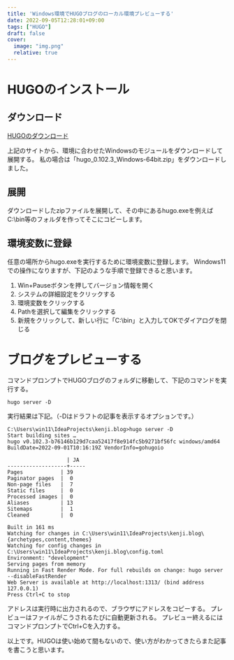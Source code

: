 ```yaml
---
title: 'Windows環境でHUGOブログのローカル環境プレビューする'
date: 2022-09-05T12:28:01+09:00
tags: ["HUGO"]
draft: false
cover:
  image: "img.png"
  relative: true
---
```

# HUGOのインストール

## ダウンロード
[HUGOのダウンロード](https://github.com/gohugoio/hugo/releases)

上記のサイトから、環境に合わせたWindowsのモジュールをダウンロードして展開する。
私の場合は「hugo_0.102.3_Windows-64bit.zip」をダウンロードしました。

## 展開
ダウンロードしたzipファイルを展開して、その中にあるhugo.exeを例えばC:\bin等のフォルダを作ってそこにコピーします。

## 環境変数に登録
任意の場所からhugo.exeを実行するために環境変数に登録します。
Windows11での操作になりますが、下記のような手順で登録できると思います。

1. Win+Pauseボタンを押してバージョン情報を開く
2. システムの詳細設定をクリックする
3. 環境変数をクリックする
4. Pathを選択して編集をクリックする
5. 新規をクリックして、新しい行に「C:\bin」と入力してOKでダイアログを閉じる
 
# ブログをプレビューする
コマンドプロンプトでHUGOブログのフォルダに移動して、下記のコマンドを実行する。

`hugo server -D`

実行結果は下記。（-Dはドラフトの記事を表示するオプションです。）

```
C:\Users\win11\IdeaProjects\kenji.blog>hugo server -D
Start building sites …
hugo v0.102.3-b76146b129d7caa52417f8e914fc5b9271bf56fc windows/amd64 BuildDate=2022-09-01T10:16:19Z VendorInfo=gohugoio

                   | JA
-------------------+-----
Pages            | 39
Paginator pages  |  0
Non-page files   |  7
Static files     |  0
Processed images |  0
Aliases          | 13
Sitemaps         |  1
Cleaned          |  0

Built in 161 ms
Watching for changes in C:\Users\win11\IdeaProjects\kenji.blog\{archetypes,content,themes}
Watching for config changes in C:\Users\win11\IdeaProjects\kenji.blog\config.toml
Environment: "development"
Serving pages from memory
Running in Fast Render Mode. For full rebuilds on change: hugo server --disableFastRender
Web Server is available at http://localhost:1313/ (bind address 127.0.0.1)
Press Ctrl+C to stop
```

アドレスは実行時に出力されるので、ブラウザにアドレスをコピーする。
プレビューはファイルがこうされるたびに自動更新される。
プレビュー終えるにはコマンドプロンプトでCtrl+Cを入力する。

以上です。HUGOは使い始めて間もないので、使い方がわかってきたらまた記事を書こうと思います。